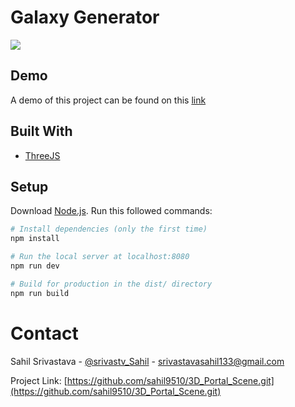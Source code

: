 # Galaxy Generator


<img src="./static/galaxy.gif"/>

## Demo

A demo of this project can be found on this [link](https://web-gl-galaxy-generator.vercel.app/)


## Built With
- [ThreeJS](https://threejs.org/)

## Setup
Download [Node.js](https://nodejs.org/en/download/).
Run this followed commands:

``` bash
# Install dependencies (only the first time)
npm install

# Run the local server at localhost:8080
npm run dev

# Build for production in the dist/ directory
npm run build
```

# Contact
Sahil Srivastava - [@srivastv_Sahil](https://twitter.com/srivastv_Sahil) - [srivastavasahil133@gmail.com](mailto:srivastavasahil133@gmail.com)

Project Link: [https://github.com/sahil9510/3D_Portal_Scene.git](https://github.com/sahil9510/3D_Portal_Scene.git)
